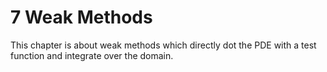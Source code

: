 # 7 Weak Methods

This chapter is about weak methods which directly dot the PDE with a test
function and integrate over the domain.